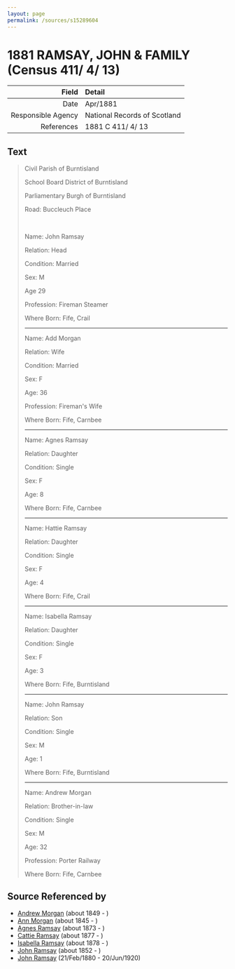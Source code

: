 ```yaml
---
layout: page
permalink: /sources/s15289604
---
```


# 1881 RAMSAY, JOHN & FAMILY (Census 411/ 4/ 13)

Field | Detail
---:|:---
Date | Apr/1881
Responsible Agency | National Records of Scotland
References | 1881 C 411/ 4/ 13

## Text

> Civil Parish of Burntisland
>
> School Board District of Burntisland
>
> Parliamentary Burgh of Burntisland
>
> Road: Buccleuch Place
>
> <br/>
>
> Name: John Ramsay
>
> Relation: Head
>
> Condition: Married
>
> Sex: M
>
> Age 29
>
> Profession: Fireman Steamer
>
> Where Born: Fife, Crail
>
> ---
>
> Name: Add Morgan
>
> Relation: Wife
>
> Condition: Married
>
> Sex: F
>
> Age: 36
>
> Profession: Fireman's Wife
>
> Where Born: Fife, Carnbee
>
> ---
>
> Name: Agnes Ramsay
>
> Relation: Daughter
>
> Condition: Single
>
> Sex: F
>
> Age: 8
>
> Where Born: Fife, Carnbee
>
> ---
>
> Name: Hattie Ramsay
>
> Relation: Daughter
>
> Condition: Single
>
> Sex: F
>
> Age: 4
>
> Where Born: Fife, Crail
>
> ---
>
> Name: Isabella Ramsay
>
> Relation: Daughter
>
> Condition: Single
>
> Sex: F
>
> Age: 3
>
> Where Born: Fife, Burntisland
>
> ---
>
> Name: John Ramsay
>
> Relation: Son
>
> Condition: Single
>
> Sex: M
>
> Age: 1
>
> Where Born: Fife, Burntisland
>
> ---
>
> Name: Andrew Morgan
>
> Relation: Brother-in-law
>
> Condition: Single
>
> Sex: M
>
> Age: 32
>
> Profession: Porter Railway
>
> Where Born: Fife, Carnbee
>

## Source Referenced by

* [Andrew Morgan](../people/@23628312@-andrew-morgan-b1849-d.md) (about 1849 - )
* [Ann Morgan](../people/@60684755@-ann-morgan-b1845-d.md) (about 1845 - )
* [Agnes Ramsay](../people/@57916783@-agnes-ramsay-b1873-d.md) (about 1873 - )
* [Cattie Ramsay](../people/@35547078@-cattie-ramsay-b1877-d.md) (about 1877 - )
* [Isabella Ramsay](../people/@54722192@-isabella-ramsay-b1878-d.md) (about 1878 - )
* [John Ramsay](../people/@63088441@-john-ramsay-b1852-d.md) (about 1852 - )
* [John Ramsay](../people/@64225415@-john-ramsay-b1880-2-21-d1920-6-20.md) (21/Feb/1880 - 20/Jun/1920)
